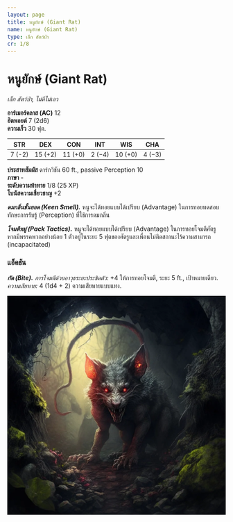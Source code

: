 ```yaml
---
layout: page
title: หนูยักษ์ (Giant Rat)
name: หนูยักษ์ (Giant Rat)
type: เล็ก สัตว์ป่า
cr: 1/8
---
```


# หนูยักษ์ (Giant Rat)

_เล็ก สัตว์ป่า, ไม่ดีไม่เลว_

**อาร์เมอร์คลาส (AC)** 12  
**ฮิตพอยต์** 7 (2d6)  
**ความเร็ว** 30 ฟุต.

|  STR   |   DEX   |   CON   |  INT   |   WIS   |  CHA   |
| :----: | :-----: | :-----: | :----: | :-----: | :----: |
| 7 (-2) | 15 (+2) | 11 (+0) | 2 (−4) | 10 (+0) | 4 (−3) |

**ประสาทสัมผัส** ดาร์กวิชัน 60 ft., passive Perception 10  
**ภาษา** -  
**ระดับความท้าทาย** 1/8 (25 XP)  
**โบนัสความเชี่ยวชาญ** +2

**_ดมกลิ่นชั้นยอด (Keen Smell)._** หนูจะได้ทอยแบบได้เปรียบ (Advantage) ในการทอยทดสอบทักษะการรับรู้ (Perception) ที่ใช้การดมกลิ่น

**_โจมตีหมู่ (Pack Tactics)._** หนูจะได้ทอยแบบได้เปรียบ (Advantage) ในการทอยโจมตีศัตรู หากมีพรรคพวกอย่างน้อย 1 ตัวอยู่ในระยะ 5 ฟุตของศัตรูและเพื่อนไม่ติดสถานะไร้ความสามารถ (incapacitated)

### แอ็คชัน

**_กัด (Bite)._** _การโจมตีด้วยอาวุธระยะประชิดตัว:_ +4 ให้การทอยโจมตี, ระยะ 5 ft., เป้าหมายเดียว. _ความเสียหาย:_ 4 (1d4 + 2) ความเสียหายแบบแทง.

![Giant Rat](/assets/monsters/giant-rat.webp)